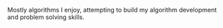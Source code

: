 Mostly algorithms I enjoy, attempting to build my algorithm development and problem solving skills.
